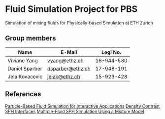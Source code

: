 # Fluid Simulation Project for PBS

Simulation of mixing fluids for Physically-based Simulation at ETH Zurich

## Group members

|Name | E-Mail | Legi No.  |
|----------------|------------------|------------|
| Viviane Yang   | vyang@ethz.ch    | 16-944-530 |
| Daniel Sparber | dsparber@ethz.ch | 17-948-191 |
| Jela Kovacevic | jelak@ethz.ch    | 15-923-428 |


## References

[Particle-Based Fluid Simulation for Interactive Applications](https://matthias-research.github.io/pages/publications/sca03.pdf)
[Density Contrast SPH Interfaces](https://www.zora.uzh.ch/id/eprint/9734/2/Solenthaler_sca08.pdf)
[Multiple-Fluid SPH Simulation Using a Mixture Model](https://dl.acm.org/doi/pdf/10.1145/2645703)
